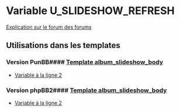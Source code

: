 # Variable U_SLIDESHOW_REFRESH
[Explication sur le forum des forums](http://forum.forumactif.com/t294113-listing-des-variables#U_SLIDESHOW_REFRESH)
## Utilisations dans les templates
### Version PunBB#### [Template album_slideshow_body](punbb/album_slideshow_body.md)
* [Variable à la ligne 2](../punbb/album_slideshow_body.tpl#L2)
### Version phpBB2#### [Template album_slideshow_body](subsilver/album_slideshow_body.md)
* [Variable à la ligne 2](../subsilver/album_slideshow_body.tpl#L2)